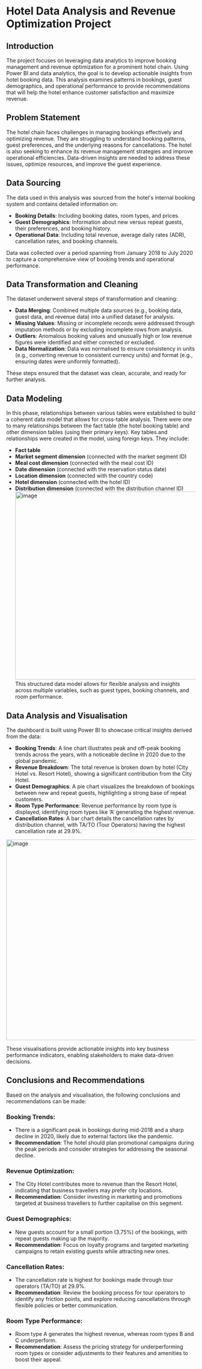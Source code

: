 # Hotel Data Analysis and Revenue Optimization Project

## Introduction
The project focuses on leveraging data analytics to improve booking management and revenue optimization for a prominent hotel chain. Using Power BI and data analytics, the goal is to develop actionable insights from hotel booking data. This analysis examines patterns in bookings, guest demographics, and operational performance to provide recommendations that will help the hotel enhance customer satisfaction and maximize revenue.

## Problem Statement
The hotel chain faces challenges in managing bookings effectively and optimizing revenue. They are struggling to understand booking patterns, guest preferences, and the underlying reasons for cancellations. The hotel is also seeking to enhance its revenue management strategies and improve operational efficiencies. Data-driven insights are needed to address these issues, optimize resources, and improve the guest experience.

## Data Sourcing
The data used in this analysis was sourced from the hotel's internal booking system and contains detailed information on:  
- **Booking Details**: Including booking dates, room types, and prices.  
- **Guest Demographics**: Information about new versus repeat guests, their preferences, and booking history.  
- **Operational Data**: Including total revenue, average daily rates (ADR), cancellation rates, and booking channels.  

Data was collected over a period spanning from January 2018 to July 2020 to capture a comprehensive view of booking trends and operational performance.

## Data Transformation and Cleaning
The dataset underwent several steps of transformation and cleaning:
- **Data Merging**: Combined multiple data sources (e.g., booking data, guest data, and revenue data) into a unified dataset for analysis.
- **Missing Values**: Missing or incomplete records were addressed through imputation methods or by excluding incomplete rows from analysis.
- **Outliers**: Anomalous booking values and unusually high or low revenue figures were identified and either corrected or excluded.
- **Data Normalization**: Data was normalised to ensure consistency in units (e.g., converting revenue to consistent currency units) and format (e.g., ensuring dates were uniformly formatted).

These steps ensured that the dataset was clean, accurate, and ready for further analysis.

## Data Modeling
In this phase, relationships between various tables were established to build a coherent data model that allows for cross-table analysis. There were one to many relationships between the fact table (the hotel booking table) and other dimension tables (using their primary keys). Key tables and relationships were created in the model, using foreign keys. They include:
- **Fact table**
- **Market segment dimension** (connected with the market segment ID)
- **Meal cost dimension** (connected with the meal cost ID)
- **Date dimension** (connected with the reservation status date)
- **Location dimension** (connected with the country code)
- **Hotel dimension** (connected with the hotel ID)
- **Distribution dimension** (connected with the distribution channel ID)
  <img width="1007" height="500" alt="image" src="https://github.com/user-attachments/assets/57bbe4f1-b507-4265-a6d0-9faf03c2b47f" />
This structured data model allows for flexible analysis and insights across multiple variables, such as guest types, booking channels, and room performance.

## Data Analysis and Visualisation
The dashboard is built using Power BI to showcase critical insights derived from the data:
- **Booking Trends**: A line chart illustrates peak and off-peak booking trends across the years, with a noticeable decline in 2020 due to the global pandemic.
- **Revenue Breakdown**: The total revenue is broken down by hotel (City Hotel vs. Resort Hotel), showing a significant contribution from the City Hotel.
- **Guest Demographics**: A pie chart visualizes the breakdown of bookings between new and repeat guests, highlighting a strong base of repeat customers.
- **Room Type Performance**: Revenue performance by room type is displayed, identifying room types like ‘A’ generating the highest revenue.
- **Cancellation Rates**: A bar chart details the cancellation rates by distribution channel, with TA/TO (Tour Operators) having the highest cancellation rate at 29.9%.
<img width="810" height="534" alt="image" src="https://github.com/user-attachments/assets/ae3d5a5a-f886-4508-b5ab-1e7a7a7044ea" />

These visualisations provide actionable insights into key business performance indicators, enabling stakeholders to make data-driven decisions.

## Conclusions and Recommendations
Based on the analysis and visualisation, the following conclusions and recommendations can be made:

### Booking Trends:
- There is a significant peak in bookings during mid-2018 and a sharp decline in 2020, likely due to external factors like the pandemic.
- **Recommendation**: The hotel should plan promotional campaigns during the peak periods and consider strategies for addressing the seasonal decline.

### Revenue Optimization:
- The City Hotel contributes more to revenue than the Resort Hotel, indicating that business travellers may prefer city locations.
- **Recommendation**: Consider investing in marketing and promotions targeted at business travellers to further capitalise on this segment.

### Guest Demographics:
- New guests account for a small portion (3.75%) of the bookings, with repeat guests making up the majority.
- **Recommendation**: Focus on loyalty programs and targeted marketing campaigns to retain existing guests while attracting new ones.

### Cancellation Rates:
- The cancellation rate is highest for bookings made through tour operators (TA/TO) at 29.9%.
- **Recommendation**: Review the booking process for tour operators to identify any friction points, and explore reducing cancellations through flexible policies or better communication.

### Room Type Performance:
- Room type A generates the highest revenue, whereas room types B and C underperform.
- **Recommendation**: Assess the pricing strategy for underperforming room types or consider adjustments to their features and amenities to boost their appeal.
